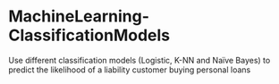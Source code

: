 # MachineLearning-ClassificationModels
Use different classification models (Logistic, K-NN and Naïve Bayes) to predict the likelihood of a liability customer buying personal loans 
